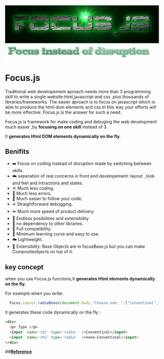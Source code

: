 ![FOCUS.JS](https://github.com/nhab/Focus/raw/master/Focus-logo.png "Focus.Js")
![]( https://github.com/nhab/Focus/blob/master/moto.png?raw=true "")

# Focus.js
Traditional web developement aproach needs more than 3 programming skill to write a single website:html,javascript
and css ,plus thousands of libraries/frameworks.
The easier aproach is to focus on javascript which is able to produce the html dom elements and css.In this way your efforts will be more effective. Focus.js is the answer for such a need.

Focus.js is framework for make coding and debuging the web development much easier ,by **focusing on one skill** instead of 3.

It **generates Html DOM elements dynamically on the fly**.
<!--## [**Demo**](https://nhab.github.io/Focus/demo.html "Demo") 
## [**Demo Objective**](https://nhab.github.io/Focus/demoObject.html "Demo objective") 
-->
## Benifits
  - :arrow_right: Focus on coding instead of disruption made by switching between skills.
  - :cloud: seperation of real concerns in front end developement: layout , look and feel and Intractions and states.
  - :pisces: Much less coding.
  - :no_mobile_phones: Much less errors.
  - :repeat: Much easier to follow your code.
  - :eight_spoked_asterisk: Straightforward debugging.
  - :fast_forward: Much more speed of product delivery.
  - :diamond_shape_with_a_dot_inside: Endless posibilities and extensibility
  - :do_not_litter: no dependency to other libraries.
  - :closed_lock_with_key: Full compatibility.
  - :eyes: Minimum learning curve and easy to use.
  - :cloud: Lightweight.
  - :repeat: Extensibilty: Base Objects are in focusBase.js but you can make Compositeobjects on top of it.
  
## key concept
when you use Focus.js functions,It **generates Html elements dynamically on the fly**.

For example when you write:
```javascript
  Focus.Layout.radioBoxes(document.body,"Choose one: ",["Conventinal","none-conventional"]);
```

it generates these code dynamically on the fly :
```html
<div>
  <p> Type </p>
  <input  name='rb1' type='radio'  />Conventinal</input>
  <input  name='rb2' type='radio'  />none-Conventinal</input>
</div>
```
##[**Reference**](https://nhab.github.io/Focus/Reference-Objective.txt "Reference")
